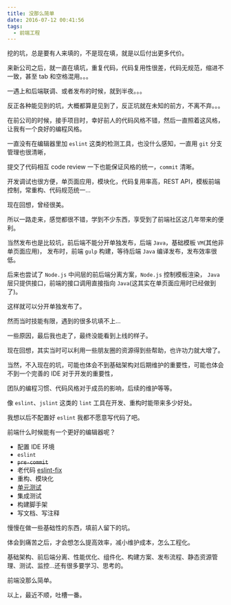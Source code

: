 ```yaml
---
title: 没那么简单
date: 2016-07-12 00:41:56
tags:
  - 前端工程
---
```


挖的坑，总是要有人来填的，不是现在填，就是以后付出更多代价。

来新公司之后，就一直在填坑，重复代码，代码复用性很差，代码无规范，缩进不一致，甚至 tab 和空格混用。。。

一遇上和后端联调、或者发布的时候，就到半夜。。。

反正各种能见到的坑，大概都算是见到了，反正坑就在未知的前方，不离不弃。。。

<!-- more -->

在前公司的时候，接手项目时，幸好前人的代码风格不错，然后一直照着这风格，让我有一个良好的编程风格。

一直没有在编辑器里加 `eslint` 这类的检测工具，也没什么感知，一直用 `git` 分支管理也很清晰，

提交了代码相互 code review 一下也能保证风格的统一，`commit` 清晰。

开发调试也很方便，单页面应用，模块化，代码复用率高，REST API，模板前端控制，常重构、代码规范统一...

现在回想，曾经很美。

所以一路走来，感觉都很不错，学到不少东西，享受到了前端社区这几年带来的便利。

当然发布也是比较坑，前后端不能分开单独发布，后端 `Java`，基础模板 `VM`(其他非单页面应用)，
发布时，前端 `gulp` 构建，等待后端 `Java` 编译发布，发布效率很低。

后来也尝试了 `Node.js` 中间层的前后端分离方案，`Node.js` 控制模板渲染，
`Java` 层只提供接口，前端的接口调用直接指向 `Java`(这其实在单页面应用时已经做到了)。

这样就可以分开单独发布了。

然而当时技能有限，遇到的很多坑填不上...

一些原因，最后我也走了，最终没能看到上线的样子。

现在回想，其实当时可以利用一些朋友圈的资源得到些帮助，也许功力就大增了。



当然，不入现在的坑，可能也体会不到基础架构对后期维护的重要性，可能也体会不到一个完善的 IDE 对于开发的重要性，

团队的编程习惯、代码风格对于成员的影响，后续的维护等等。

像 `eslint`、`jslint` 这类的 `lint` 工具在开发、重构时能带来多少好处。

我想以后不配置好 `eslint` 我都不愿意写代码了吧。

前端什么时候能有一个更好的编辑器呢？


- 配置 IDE 环境
- `eslint`
- ~~`pre-commit`~~
- 老代码 [eslint-fix](https://github.com/xwartz/ESLint-Fix)
- 重构、模块化
- [单元测试](https://github.com/xwartz/webpack-karma-mocha)
- 集成测试
- 构建脚手架
- 写文档、写注释

慢慢在做一些基础性的东西，填前人留下的坑。

体会到痛苦之后，才会想怎么提高效率，减小维护成本，怎么工程化。

基础架构、前后端分离、性能优化、组件化、构建方案、发布流程、静态资源管理、测试、监控...还有很多要学习、思考的。

前端没那么简单。

以上，最近不顺，吐槽一番。
